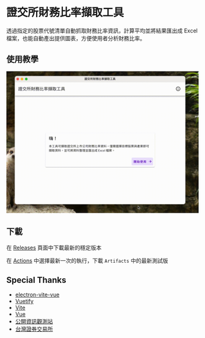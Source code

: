 # 證交所財務比率擷取工具
透過指定的股票代號清單自動抓取財務比率資訊，計算平均並將結果匯出成 Excel 檔案，也能自動產出提供圖表，方便使用者分析財務比率。
## 使用教學
![](https://github.com/gnehs/twse-financial-ratios-crawler-electron/blob/main/public/preview.gif?raw=true)
## 下載
在
[Releases](https://github.com/gnehs/twse-financial-ratios-crawler-electron/releases)
頁面中下載最新的穩定版本

在
[Actions](https://github.com/gnehs/twse-financial-ratios-crawler-electron/actions)
中選擇最新一次的執行，下載 `Artifacts` 中的最新測試版
## Special Thanks
- [electron-vite-vue](https://github.com/electron-vite/electron-vite-vue)
- [Vuetify](https://next.vuetifyjs.com/en/)
- [Vite](https://vitejs.dev/)
- [Vue](https://v3.vuejs.org/)
- [公開資訊觀測站](https://mops.twse.com.tw/mops/web/index)
- [台灣證券交易所](https://www.twse.com.tw/zh/)